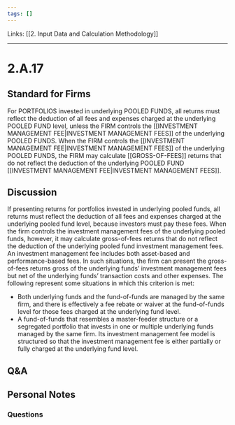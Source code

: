 ```yaml
---
tags: []
---
```

Links: [[2. Input Data and Calculation Methodology]]
___
# 2.A.17
## Standard for Firms
For PORTFOLIOS invested in underlying POOLED FUNDS, all returns must reflect the deduction of all fees and expenses charged at the underlying POOLED FUND level, unless the FIRM controls the [[INVESTMENT MANAGEMENT FEE|INVESTMENT MANAGEMENT FEES]] of the underlying POOLED FUNDS. When the FIRM controls the [[INVESTMENT MANAGEMENT FEE|INVESTMENT MANAGEMENT FEES]] of the underlying POOLED FUNDS, the FIRM may calculate [[GROSS-OF-FEES]] returns that do not reflect the deduction of the underlying POOLED FUND [[INVESTMENT MANAGEMENT FEE|INVESTMENT MANAGEMENT FEES]].
## Discussion
If presenting returns for portfolios invested in underlying pooled funds, all returns must reflect the deduction of all fees and expenses charged at the underlying pooled fund level, because investors must pay these fees. When the firm controls the investment management fees of the underlying pooled funds, however, it may calculate gross-of-fees returns that do not reflect the deduction of the underlying pooled fund investment management fees. An investment management fee includes both asset-based and performance-based fees. In such situations, the firm can present the gross-of-fees returns gross of the underlying funds’ investment management fees but net of the underlying funds’ transaction costs and other expenses. The following represent some situations in which this criterion is met:
- Both underlying funds and the fund-of-funds are managed by the same firm, and there is effectively a fee rebate or waiver at the fund-of-funds level for those fees charged at the underlying fund level.
- A fund-of-funds that resembles a master-feeder structure or a segregated portfolio that invests in one or multiple underlying funds managed by the same firm. Its investment management fee model is structured so that the investment management fee is either partially or fully charged at the underlying fund level.
## Q&A

## Personal Notes

### Questions